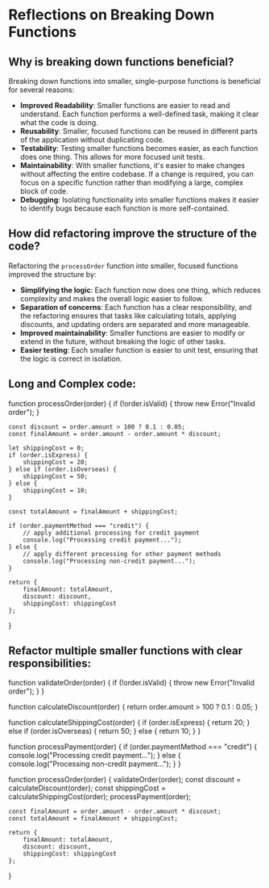 # Reflections on Breaking Down Functions

## Why is breaking down functions beneficial?

Breaking down functions into smaller, single-purpose functions is beneficial for several reasons:

- **Improved Readability**: Smaller functions are easier to read and understand. Each function performs a well-defined task, making it clear what the code is doing.
- **Reusability**: Smaller, focused functions can be reused in different parts of the application without duplicating code.
- **Testability**: Testing smaller functions becomes easier, as each function does one thing. This allows for more focused unit tests.
- **Maintainability**: With smaller functions, it's easier to make changes without affecting the entire codebase. If a change is required, you can focus on a specific function rather than modifying a large, complex block of code.
- **Debugging**: Isolating functionality into smaller functions makes it easier to identify bugs because each function is more self-contained.

## How did refactoring improve the structure of the code?

Refactoring the `processOrder` function into smaller, focused functions improved the structure by:

- **Simplifying the logic**: Each function now does one thing, which reduces complexity and makes the overall logic easier to follow.
- **Separation of concerns**: Each function has a clear responsibility, and the refactoring ensures that tasks like calculating totals, applying discounts, and updating orders are separated and more manageable.
- **Improved maintainability**: Smaller functions are easier to modify or extend in the future, without breaking the logic of other tasks.
- **Easier testing**: Each smaller function is easier to unit test, ensuring that the logic is correct in isolation.

## Long and Complex code:

function processOrder(order) {
if (!order.isValid) {
throw new Error("Invalid order");
}

    const discount = order.amount > 100 ? 0.1 : 0.05;
    const finalAmount = order.amount - order.amount * discount;

    let shippingCost = 0;
    if (order.isExpress) {
        shippingCost = 20;
    } else if (order.isOverseas) {
        shippingCost = 50;
    } else {
        shippingCost = 10;
    }

    const totalAmount = finalAmount + shippingCost;

    if (order.paymentMethod === "credit") {
        // apply additional processing for credit payment
        console.log("Processing credit payment...");
    } else {
        // apply different processing for other payment methods
        console.log("Processing non-credit payment...");
    }

    return {
        finalAmount: totalAmount,
        discount: discount,
        shippingCost: shippingCost
    };

}

## Refactor multiple smaller functions with clear responsibilities:

function validateOrder(order) {
if (!order.isValid) {
throw new Error("Invalid order");
}
}

function calculateDiscount(order) {
return order.amount > 100 ? 0.1 : 0.05;
}

function calculateShippingCost(order) {
if (order.isExpress) {
return 20;
} else if (order.isOverseas) {
return 50;
} else {
return 10;
}
}

function processPayment(order) {
if (order.paymentMethod === "credit") {
console.log("Processing credit payment...");
} else {
console.log("Processing non-credit payment...");
}
}

function processOrder(order) {
validateOrder(order);
const discount = calculateDiscount(order);
const shippingCost = calculateShippingCost(order);
processPayment(order);

    const finalAmount = order.amount - order.amount * discount;
    const totalAmount = finalAmount + shippingCost;

    return {
        finalAmount: totalAmount,
        discount: discount,
        shippingCost: shippingCost
    };

}
